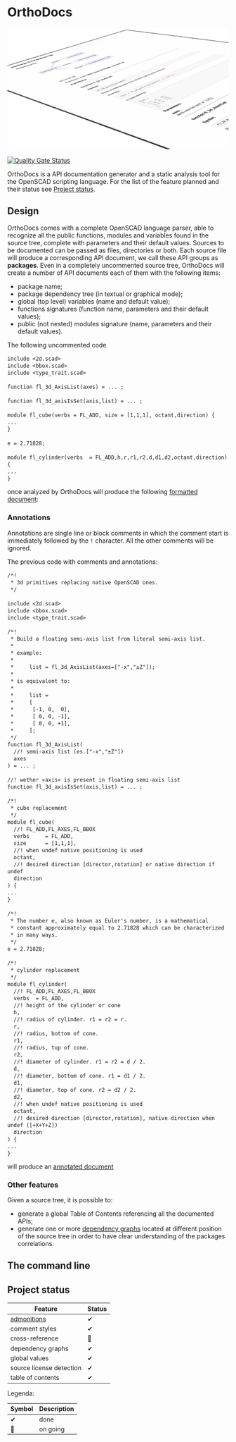 # OrthoDocs

![Package output example](docs/package3.png "Package output example")

[![Quality Gate Status](https://sonarcloud.io/api/project_badges/measure?project=ggabbiani_orthodocs&metric=alert_status)](https://sonarcloud.io/summary/new_code?id=ggabbiani_orthodocs)

OrthoDocs is a API documentation generator and a static analysis tool for the OpenSCAD scripting language. For the list of the feature planned and their status see [Project status](#project-status).

## Design

OrthoDocs comes with a complete OpenSCAD language parser, able to recognize all the public functions, modules and variables found in the source tree, complete with parameters and their default values. Sources to be documented can be passed as files, directories or both. Each source file will produce a corresponding API document, we call these API groups as **packages**.
Even in a completely uncommented source tree, OrthoDocs will create a number of API documents each of them with the following items:

* package name;
* package dependency tree (in textual or graphical mode);
* global (top level) variables (name and default value);
* functions signatures (function name, parameters and their default values);
* public (not nested) modules signature (name, parameters and their default values).

The following uncommented code

```text
include <2d.scad>
include <bbox.scad>
include <type_trait.scad>

function fl_3d_AxisList(axes) = ... ;

function fl_3d_axisIsSet(axis,list) = ... ;

module fl_cube(verbs = FL_ADD, size = [1,1,1], octant,direction) {
...
}

e = 2.71828;

module fl_cylinder(verbs  = FL_ADD,h,r,r1,r2,d,d1,d2,octant,direction) {
...
}
```

once analyzed by OrthoDocs will produce the following [formatted document](examples/uncommented.md):

### Annotations

Annotations are single line or block comments in which the comment start is immediately followed by the `!` character. All the other comments will be ignored.

The previous code with comments and annotations:

```text
/*!
 * 3d primitives replacing native OpenSCAD ones.
 */

include <2d.scad>
include <bbox.scad>
include <type_trait.scad>

/*!
 * Build a floating semi-axis list from literal semi-axis list.
 *
 * example:
 *
 *     list = fl_3d_AxisList(axes=["-x","±Z"]);
 *
 * is equivalent to:
 *
 *     list =
 *     [
 *      [-1, 0,  0],
 *      [ 0, 0, -1],
 *      [ 0, 0, +1],
 *     ];
 */
function fl_3d_AxisList(
  //! semi-axis list (es.["-x","±Z"])
  axes
) = ... ;

//! wether «axis» is present in floating semi-axis list
function fl_3d_axisIsSet(axis,list) = ... ;

/*!
 * cube replacement
 */
module fl_cube(
  //! FL_ADD,FL_AXES,FL_BBOX
  verbs     = FL_ADD,
  size      = [1,1,1],
  //! when undef native positioning is used
  octant,
  //! desired direction [director,rotation] or native direction if undef
  direction
) {
...
}

/*!
 * The number e, also known as Euler's number, is a mathematical
 * constant approximately equal to 2.71828 which can be characterized
 * in many ways.
 */
e = 2.71828;

/*!
 * cylinder replacement
 */
module fl_cylinder(
  //! FL_ADD,FL_AXES,FL_BBOX
  verbs  = FL_ADD,
  //! height of the cylinder or cone
  h,
  //! radius of cylinder. r1 = r2 = r.
  r,
  //! radius, bottom of cone.
  r1,
  //! radius, top of cone.
  r2,
  //! diameter of cylinder. r1 = r2 = d / 2.
  d,
  //! diameter, bottom of cone. r1 = d1 / 2.
  d1,
  //! diameter, top of cone. r2 = d2 / 2.
  d2,
  //! when undef native positioning is used
  octant,
  //! desired direction [director,rotation], native direction when undef ([+X+Y+Z])
  direction
) {
...
}
```
will produce an [annotated document](examples/annotated.md)

### Other features

Given a source tree, it is possible to:
* generate a global Table of Contents referencing all the documented APIs;
* generate one or more [dependency graphs](examples/dependecies.md) located at different position of the source tree in order to have clear understanding of the packages correlations.


## The command line

## Project status

| Feature      | Status
| -----------  | ------
| [admonitions](https://www.markdownguide.org/hacks/#admonitions)| ✔
| comment styles            | ✔ 
| cross-reference           | 🚧  
| dependency graphs         | ✔
| global values             | ✔
| source license detection  | ✔
| table of contents         | ✔

Legenda:

| Symbol | Description  |
|--------|--------------|
|✔       | done         |
|🚧      | on going     |

